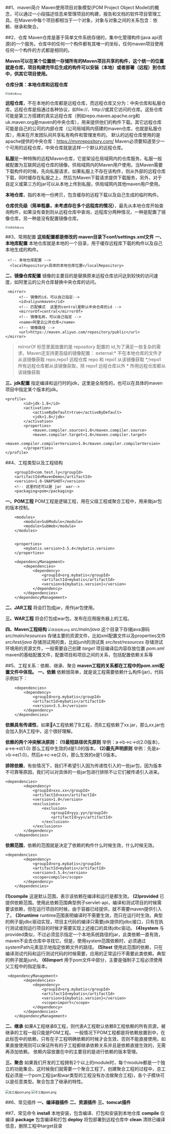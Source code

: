 ##1、maven简介
Maven使用项目对象模型(POM Project  Object Model)的概念，可以通过一小段描述信息来管理项目的构建，报告和文档的软件项目管理工具。在Maven中每个项目都相当于一个对象，对象与对象之间的关系包含：依赖、继承和聚合。

##2、仓库
Maven仓库是基于简单文件系统存储的，集中化管理构件(java api资源)的一个服务。仓库中的任何一个构件都有其唯一的坐标，任何maven项目使用任何一个构件的方式都是相同的。

**Maven可以在某个位置统一存储所有的Maven项目共享的构件，这个统一的位置就是仓库，项目构建完毕后生成的构件可以安装（本地）或者部署（远程）到仓库中，供其它项目使用。**

**仓库分类：本地仓库和远程仓库**

<img src="https://liuyang-picbed.oss-cn-shanghai.aliyuncs.com/2020-12-08-145700.png" alt="仓库分类.png" style="zoom:50%;" />

**远程仓库**，不在本地的仓库都是远程仓库，而远程仓库又分为：中央仓库和私服仓库。远程仓库是指通过各种协议，如file://、http://或其它访问的仓库。这些仓库可能是第三方搭建的真实远程仓库（例如repo.maven.apache.org和uk.maven.org是maven的中央仓库），用来提供他们的构件下载。其它远程仓库可能是自己的公司的内部仓库（公司局域网内搭建的maven仓库，也就是私服仓库），用来在开发团队间共享私有构件和管理发布的。
默认的远程仓库使用的是apache提供的中央仓库：https://mvnrepository.com/
Maven必须要知道至少一个可用的远程仓库，中央仓库就是这样一个默认的远程仓库。

**私服**是一种特殊的远程Maven仓库，它是架设在局域网内的仓库服务，私服一般被配置为互联网远程仓库的镜像，供局域网内的Maven用户使用。当Maven需要下载构件的时候，先向私服请求，如果私服上不存在该构件，则从外部的远程仓库下载，同时缓存在私服之上，然后为Maven下载请求提供下载服务，另外，对于自定义或第三方的jar可以从本地上传到私服，供局域网内其他maven用户使用。

**本地仓库**，指的本地一份拷贝，包含缓存的远程下载以及自己生成的临时构件。

**仓库优先级（简单粗暴，未考虑存在多个远程库的情况）**，最先从本地仓库开始查询构件，如果没有查到则从远程仓库中查询，远程库分两种情况，一种是配置了镜像仓库，另一种是没有配置镜像仓库。

<img src="https://liuyang-picbed.oss-cn-shanghai.aliyuncs.com/2020-12-08-145701.png" alt="仓库优先级.png" style="zoom:50%;" />


##3、常用配置
**这些配置都是修改的 maven目录下conf/settings.xml文件**
**一、本地库配置**
本地仓库就是本地的一个目录，用于缓存远程库下载的构件以及自己本地生成的构件。
```
 <!-- 本地仓库配置 -->
  <localRepository>具体的本地仓库位置</localRepository>
```

**二、镜像仓库配置**
镜像的主要目的是替换原来远程仓库访问达到较快的访问速度，如阿里云的公共仓库替换中央仓库的访问。
```
 <mirror>
      <!-- 镜像的id，可以自己指定-->
      <id>aliyunmaven</id>
      <!-- 匹配模式  这里的central是默认中央仓库的id -->
      <mirrorOf>central</mirrorOf>
      <!-- 镜像名称，可以自己指定 -->
      <name>阿里云公共仓库</name>
      <!-- 镜像路径 -->
      <url>https://maven.aliyun.com/repository/public</url>
</mirror>
```
>mirrorOf 标签里面放置的是 repository 配置的 id,为了满足一些复杂的需求，Maven还支持更高级的镜像配置：
external:\*        不在本地仓库的文件才从该镜像获取
repo,repo1      远程仓库 repo 和 repo1 从该镜像获取
\*,!repo1          所有远程仓库都从该镜像获取，除 repo1 远程仓库以外
\*                     所用远程仓库都从该镜像获取

**三、jdk配置**
指定编译和运行时的jdk，这里是全局性的，也可以在具体的maven项目中指定某个版本的jdk。
```
<profile>
        <id>jdk-1.8</id>
        <activation>
            <activeByDefault>true</activeByDefault>
            <jdk>1.8</jdk>
        </activation>
        <properties>
            <maven.compiler.source>1.8</maven.compiler.source>
            <maven.compiler.target>1.8</maven.compiler.target>
            <maven.compiler.compilerVersion>1.8</maven.compiler.compilerVersion>
        </properties>
</profile>

```

##4、工程类型以及工程结构
```
    <groupId>com.test.ly</groupId>
    <artifactId>MavenDemo</artifactId>
    <version>1.0-SNAPSHOT</version>
    <!-- 这里的还可以是 jar  war-->
    <packaging>pom</packaging>
```
**一、POM工程**
POM工程是逻辑工程，用在父级工程或聚合工程中，用来做jar包的版本控制。
```
    <modules>
        <module>SubModule</module>
        <module>SubWeb</module>
    </modules>


    <properties>
        <mybatis.version>3.5.4</mybatis.version>
    </properties>

    <dependencyManagement>
        <dependencies>
            <dependency>
                <groupId>org.mybatis</groupId>
                <artifactId>mybatis</artifactId>
                <version>${mybatis.version}</version>
            </dependency>
        </dependencies>
    </dependencyManagement>
```

**二、JAR工程**
将会打包成jar，用作jar包使用。

**三、WAR工程**
将会打包成war包，发布在应用服务器上的工程。

**四、Maven工程结构**
<img src="https://liuyang-picbed.oss-cn-shanghai.aliyuncs.com/2020-12-08-145702.png" alt="项目结构.png" style="zoom:67%;" />
*src/main/java*  这个目录下存储java源码
*src/main/resources*  存储主要的资源文件，比如xml配置文件以及properties文件
*src/test/java*  存储测试用的类，比如junit的测试类
*src/test/resources*  存储测试环境用的资源文件，一般需要自己创建
*target*  项目编译后内容存放位置
*pom.xml*  maven的基础配置文件，配置项目和项目之间的关系，包括配置依赖关系等

##5、工程关系：依赖、继承、聚合
**maven工程的关系都在工程中的pom.xml配置文件中体现。**
**一、依赖**
依赖很简单，就是说工程需要依赖什么构件(jar)，代码示例如下：
```
    <dependencies>
        <dependency>
            <groupId>org.mybatis</groupId>
            <artifactId>mybatis</artifactId>
            <version>3.5.4</version>
        </dependency>
    </dependencies>
```
**依赖具有传递性**，如果A工程依赖了B工程，而B工程依赖了xx.jar，那么xx.jar也会加入到A工程中，这个很好理解。

**依赖的两个冲突解决原则：**
**(1)最短路径优先原则**   举例：a->b->c->d(2.0版本)，a->e->d(1.0)  那么工程中生效的d是1.0的版本。
**(2)最先声明原则** 举例：先是a->b->e(1.0)，然后a->c->e(2.0)，那么生效的e是1.0版本。

**排除依赖**，有些情况下，我们不希望引入因为传递性引入的一些jar包，因为版本不可靠等原因，我们可以对具体的一些jar包进行排除不让它们被传递引入进来。
```
<dependencies>
        <dependency>
            <groupId>xxx.xx</groupId>
            <artifactId>xxx</artifactId>
            <version>1.0</version>
            <exclusions>
                <exclusion>
                    <groupId>yyy.yy</groupId>
                    <artifactId>yy</artifactId>
                </exclusion>
            </exclusions>
        </dependency>
    </dependencies>
```
**依赖范围**，依赖的范围就是决定了依赖的构件什么时候生效，什么时候无效。
```
<dependencies>
        <dependency>
            <groupId>org.mybatis</groupId>
            <artifactId>mybatis</artifactId>
            <version>3.5.4</version>
            <scope>compile</scope>
        </dependency>
    </dependencies>
```
**(1)compile**  这是默认范围，表示该依赖在编译和运行是都生效。
**(2)provided**  已提供依赖范围。使用此依赖范围典型例子servlet-api，编译和测试项目的时候需要该依赖，但在运行项目的时候，由于容器已经提供，就不需要maven提供引入了。
**(3)runtime**  runtime范围表明编译时不需要生效，而只在运行时生效。典型的例子是jdbc驱动实现，项目主代码的编译只需要jdk提供的jdbc接口，只有在执行测试或则运行项目的时候才需要实现上述接口的具体jdbc驱动。
**(4)system**  与provided类似，不过必须显示指定一个本地系统路径的jar，此类依赖一直有效，maven不会去仓库中寻找它。但是，使用system范围依赖时，必须通过systemPath元素显示地指定依赖文件的路径。
**(5)test**  使用此范围的依赖，只在编译测试代码和运行测试代码的时候需要，应用的正常运行不需要此类依赖。典型的例子就是junit。
**(6)import**  用于pom文件中<dependencyManagement>部分，主要是强制子工程必须使用父工程中的指定版本。
```
 <dependencyManagement>
        <dependencies>
            <dependency>
                <groupId>org.mybatis</groupId>
                <artifactId>mybatis</artifactId>
                <version>${mybatis.version}</version>
                <scope>import</scope>
            </dependency>
        </dependencies>
    </dependencyManagement>
```


**二、继承**
如果A工程继承B工程，则代表A工程默认依赖B工程依赖的所有资源，被继承的工程一般只能是POM工程。
一般情况下POM工程都是将依赖放置到<dependencyManagement>中，在此标签中的依赖，只有在子工程明确依赖的时候才会生效，否则不能直接使用。如果直接使用<dependencies>则可以保证所有的子工程都继承依赖关系并且是依赖直接生效的，无需再添加依赖。
依赖内容放置在<dependencyManagement>中的主要目的是进行依赖的版本管理。

**三、聚合**
如果我们开发的工程拥有2个以上的module时，每个module都是一个独立的功能集合。这时候我们就需要一个聚合工程了。创建聚合工程的过程中，总工程必须是一个pom工程(jar和war类型的工程没有办法做聚合工程)，各个子模块可以是任意类型。聚合包含了继承的特性。

<img src="https://liuyang-picbed.oss-cn-shanghai.aliyuncs.com/2020-12-08-145703.png" alt="总工程pom.png" style="zoom:67%;" />

<img src="https://liuyang-picbed.oss-cn-shanghai.aliyuncs.com/2020-12-08-145704.png" alt="子工程pom.png" style="zoom: 67%;" />


##6、常见插件
**一、编译器插件**
**二、资源插件**
**三、tomcat插件**

##7、常见命令
**install**    本地安装，包含编译、打包和安装到本地仓库
**compile**   仅编译
**package**  包含编译和打包
**deploy**   将包部署到远程仓库中
**clean**  清除已编译信息，删除工程中target目录
